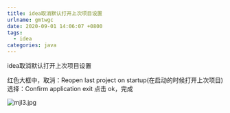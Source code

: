 ```yaml
---
title: idea取消默认打开上次项目设置
urlname: gmtwgc
date: 2020-09-01 14:06:07 +0800
tags:
  - idea
categories: java
---
```


idea取消默认打开上次项目设置

<!--more-->

红色大框中，取消：Reopen last project on startup(在启动的时候打开上次项目)
选择：Confirm application exit 点击 ok，完成

![mjl3.jpg](https://cdn.nlark.com/yuque/0/2020/jpeg/1360300/1598940564176-544fb5f2-4599-4ef4-b727-e0403ef1455d.jpeg#align=left&display=inline&height=742&margin=%5Bobject%20Object%5D&name=mjl3.jpg&originHeight=742&originWidth=1062&size=42512&status=done&style=none&width=1062)
